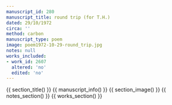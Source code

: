 ```yaml
---
manuscript_id: 280
manuscript_title: round trip (for T.H.)
dated: 29/10/1972
circa: ''
method: carbon
manuscript_type: poem
image: poem1972-10-29-round_trip.jpg
notes: null
works_included:
- work_id: 2607
  altered: 'no'
  edited: 'no'
---
```


{{ section_title() }}
{{ manuscript_info() }}
{{ section_image() }}
{{ notes_section() }}
{{ works_section() }}
